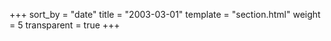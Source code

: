 +++
sort_by = "date"
title = "2003-03-01"
template = "section.html"
weight = 5
transparent = true
+++